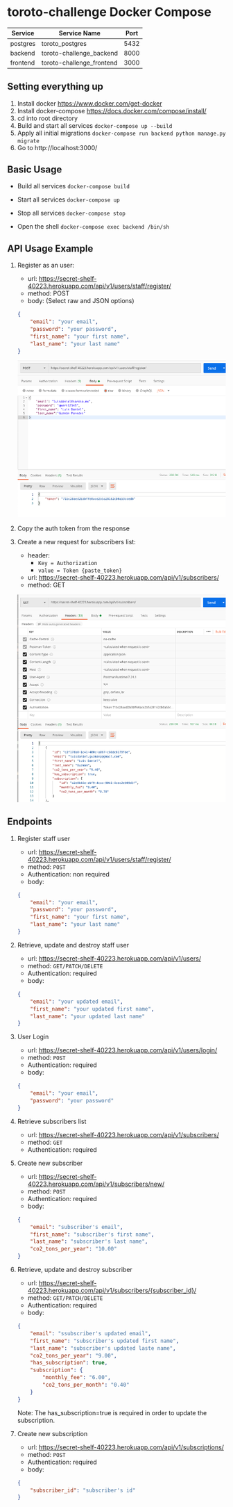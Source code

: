 # toroto-challenge Docker Compose

|Service| Service Name | Port |
|---|---|---|
| postgres | toroto_postgres | 5432 |
| backend | toroto-challenge_backend | 8000 |
| frontend | toroto-challenge_frontend | 3000 |

## Setting everything up

1. Install docker https://www.docker.com/get-docker
3. Install docker-compose https://docs.docker.com/compose/install/
4. cd into root directory
5. Build and start all services `docker-compose up --build`
6. Apply all initial migrations `docker-compose run backend python manage.py migrate`
7. Go to http://localhost:3000/

## Basic Usage

- Build all services `docker-compose build`

- Start all services `docker-compose up`

- Stop all services `docker-compose stop`

- Open the shell `docker-compose exec backend /bin/sh`

## API Usage Example

1. Register as an user:
    - url: https://secret-shelf-40223.herokuapp.com/api/v1/users/staff/register/
    - method: POST
    - body: (Select raw and JSON options)
    ```json
    {
        "email": "your email",
        "password": "your password",
        "first_name": "your first name",
        "last_name": "your last name"
    }
    ```
    ![register example](register_example.png)
2. Copy the auth token from the response
3. Create a new request for subscribers list:
    - header: 
        - `Key = Authorization` 
        - `value = Token {paste_token}`
    - url: https://secret-shelf-40223.herokuapp.com/api/v1/subscribers/
    - method: GET

    ![subscribers list example](subscribers_list_example.png)

## Endpoints

1. Register staff user
    - url: https://secret-shelf-40223.herokuapp.com/api/v1/users/staff/register/
    - method: `POST`
    - Authentication: non required
    - body:
    ```json
    {
        "email": "your email",
        "password": "your password",
        "first_name": "your first name",
        "last_name": "your last name"
    }
    ```
2. Retrieve, update and destroy staff user
    - url: https://secret-shelf-40223.herokuapp.com/api/v1/users/    
    - method: `GET/PATCH/DELETE`
    - Authentication: required
    - body:
    ```json
    {
        "email": "your updated email",
        "first_name": "your updated first name",
        "last_name": "your updated last name"
    }
    ```
3. User Login
    - url: https://secret-shelf-40223.herokuapp.com/api/v1/users/login/    
    - method: `POST`
    - Authentication: required
    - body:
    ```json
    {
        "email": "your email",
        "password": "your password"
    }
    ```
4. Retrieve subscribers list
    - url: https://secret-shelf-40223.herokuapp.com/api/v1/subscribers/    
    - method: `GET`
    - Authentication: required

5. Create new subscriber
    - url: https://secret-shelf-40223.herokuapp.com/api/v1/subscribers/new/   
    - method: `POST`
    - Authentication: required
    - body:
    ```json
    {
        "email": "subscriber's email",
        "first_name": "subscriber's first name",
        "last_name": "subscriber's last name",
        "co2_tons_per_year": "10.00"
    }
    ```
6. Retrieve, update and destroy subscriber
    - url: https://secret-shelf-40223.herokuapp.com/api/v1/subscribers/{subscriber_id}/  
    - method: `GET/PATCH/DELETE`
    - Authentication: required
    - body:
    ```json
    {
        "email": "ssubscriber's updated email",
        "first_name": "subscriber's updated first name",
        "last_name": "subscriber's updated laste name",
        "co2_tons_per_year": "9.00",
        "has_subscription": true,
        "subscription": {
            "monthly_fee": "6.00",
            "co2_tons_per_month": "0.40"
        }
    }
    ```
    Note: The has_subscription=true is required in order to update the subscription. 
7. Create new subscription
    - url: https://secret-shelf-40223.herokuapp.com/api/v1/subscriptions/  
    - method: `POST`
    - Authentication: required
    - body:
    ```json
    {
        "subscriber_id": "subscriber's id"
    }
    ```

